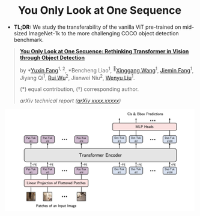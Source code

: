 <div align="center">   
  
# You Only Look at One Sequence
</div>

* **TL;DR:** We study the transferability of the vanilla ViT pre-trained on mid-sized ImageNet-1k to the more challenging COCO object detection benchmark.


> [**You Only Look at One Sequence: Rethinking Transformer in Vision through Object Detection**](http://arxiv.org/abs/xxxx.xxxxx)
>
> by \*[Yuxin Fang](https://scholar.google.com/citations?user=_Lk0-fQAAAAJ&hl=en)<sup>1, 2</sup>, \*Bencheng Liao<sup>1</sup>, <sup>:email:</sup>[Xinggang Wang](https://xinggangw.info/)<sup>1</sup>, [Jiemin Fang](https://jaminfong.cn)<sup>1</sup>, Jiyang Qi<sup>1</sup>, [Rui Wu](https://scholar.google.com/citations?hl=en&user=Z_ZkkbEAAAAJ&view_op=list_works&citft=1&email_for_op=2yuxinfang%40gmail.com&gmla=AJsN-F6AJfvX_wN_jDDdJOp33cW5LrvrAwATh1FFyrUxKD8H354RTN7gMFIXi4NTozHvdj1ITW1q5sNS3ED-3htZJpnUA9BraZa8Wnc_XSfCR37MriE77bh9KHFTKml-qPSgNTPdxwFl8KHxIgOWc_ZuJdvo8cbBWc_Ec3SBL6n7wsYYS2E1Wzm4kWwXQybOJCGjI8_EwHwwipOfkQR9I2C_Riq1gk1Y_JG3BQ3xrTy2fN_plPE37StUe_nOnrTjUz919wcMXKqW)<sup>2</sup>, Jianwei Niu<sup>2</sup>, [Wenyu Liu](http://eic.hust.edu.cn/professor/liuwenyu/)<sup>1</sup>.
>
> (\*) equal contribution, (†) corresponding author.
> 
> *arXiv technical report ([arXiv xxxx.xxxxx](http://arxiv.org/abs/xxxx.xxxxx))*

![yolos](yolos.png)
